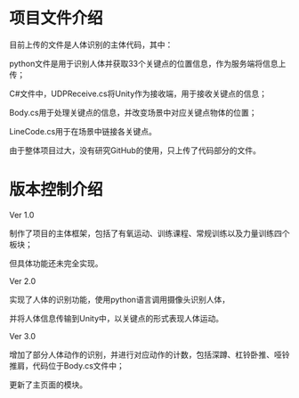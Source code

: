 # 项目文件介绍
目前上传的文件是人体识别的主体代码，其中：

python文件是用于识别人体并获取33个关键点的位置信息，作为服务端将信息上传；

C#文件中，UDPReceive.cs将Unity作为接收端，用于接收关键点的信息；

Body.cs用于处理关键点的信息，并改变场景中对应关键点物体的位置；

LineCode.cs用于在场景中链接各关键点。

由于整体项目过大，没有研究GitHub的使用，只上传了代码部分的文件。

# 版本控制介绍
Ver 1.0

制作了项目的主体框架，包括了有氧运动、训练课程、常规训练以及力量训练四个板块；

但具体功能还未完全实现。

Ver 2.0 

实现了人体的识别功能，使用python语言调用摄像头识别人体，

并将人体信息传输到Unity中，以关键点的形式表现人体运动。

Ver 3.0

增加了部分人体动作的识别，并进行对应动作的计数，包括深蹲、杠铃卧推、哑铃推肩，代码位于Body.cs文件中；

更新了主页面的模块。
